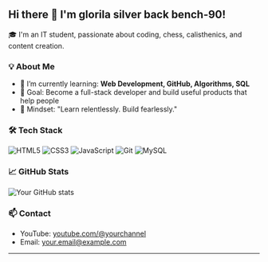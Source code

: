 ## Hi there 👋 I'm glorila silver back bench-90!

🎓 I'm an IT student, passionate about coding, chess, calisthenics, and content creation.

### 💡 About Me
- 🌱 I’m currently learning: **Web Development, GitHub, Algorithms, SQL**
- 🎯 Goal: Become a full-stack developer and build useful products that help people
- 🧠 Mindset: "Learn relentlessly. Build fearlessly."

### 🛠 Tech Stack
![HTML5](https://img.shields.io/badge/-HTML5-E34F26?logo=html5&logoColor=white&style=flat)
![CSS3](https://img.shields.io/badge/-CSS3-1572B6?logo=css3&logoColor=white&style=flat)
![JavaScript](https://img.shields.io/badge/-JavaScript-F7DF1E?logo=javascript&logoColor=black&style=flat)
![Git](https://img.shields.io/badge/-Git-F05032?logo=git&logoColor=white&style=flat)
![MySQL](https://img.shields.io/badge/-MySQL-4479A1?logo=mysql&logoColor=white&style=flat)

### 📈 GitHub Stats
![Your GitHub stats](https://github-readme-stats.vercel.app/api?username=gsb-b60&show_icons=true&theme=tokyonight)

### 📫 Contact
- YouTube: [youtube.com/@yourchannel](https://youtube.com/@dinhhieu)
- Email: [your.email@example.com](mailto:dihieu2407@gmail.com)

---


